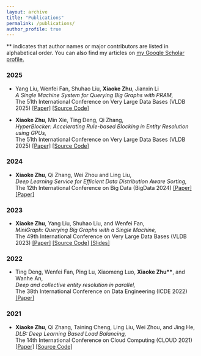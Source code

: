 ```yaml
---
layout: archive
title: "Publications"
permalink: /publications/
author_profile: true
---
```

** indicates that author names or major contributors are listed in alphabetical order.
You can also find my articles on <u><a href="https://scholar.google.com/citations?user=Zu3XLB8AAAAJ&hl=en">my Google Scholar profile</a>.</u>


### 2025

<ul>   
  <li>
    <p>
      Yang Liu, Wenfei Fan, Shuhao Liu, <b>Xiaoke Zhu</b>, Jianxin Li<br />
      <em>A Single Machine System for Querying Big Graphs with PRAM,</em><br />
      The 51th International Conference on Very Large Data Bases (VLDB 2025)
      <a href="https://hsiaoko.github.io/files/paper/planer_paper.pdf">[Paper]</a>
      <a href="https://github.com/SICS-Fundamental-Research-Center/graph-systems">[Source Code]</a>
    </p>
  </li>
</ul>

<ul>   
  <li>
    <p>
      <b>Xiaoke Zhu</b>, Min Xie, Ting Deng, Qi Zhang, <br />
      <em>HyperBlocker: Accelerating Rule-based Blocking in Entity Resolution using GPUs,</em><br />
      The 51th International Conference on Very Large Data Bases (VLDB 2025) 
      <a href="https://hsiaoko.github.io/files/paper/HyperBlocker_full_paper.pdf">[Paper]</a>
      <a href="https://github.com/SICS-Fundamental-Research-Center/HyperBlocker">[Source Code]</a>
    </p>
  </li>
</ul>

### 2024

<ul>   
  <li>
    <p>
      <b>Xiaoke Zhu</b>, Qi Zhang, Wei Zhou and Ling Liu, <br />
      <em>Deep Learning Service for Efficient Data Distribution Aware Sorting,</em><br />
      The 12th International Conference on Big Data (BigData 2024) 
      <a href="https://hsiaoko.github.io/files/paper/NN-sort_paper.pdf">[Paper]</a>
      <a href="https://hsiaoko.github.io/files/slides/NN-sort_slides_BigData_2024.pdf">[Paper]</a>
    </p>
  </li>
</ul>

### 2023

<ul>   
  <li>
    <p>
      <b>Xiaoke Zhu</b>, Yang Liu, Shuhao Liu, and Wenfei Fan, <br />
      <em>MiniGraph: Querying Big Graphs with a Single Machine,</em><br />
      The 49th International Conference on Very Large Data Bases (VLDB 2023) 
      <a href="https://hsiaoko.github.io/files/paper/MiniGraph_full_paper.pdf">[Paper]</a>
      <a href="https://github.com/SICS-Fundamental-Research-Center/MiniGraph">[Source Code]</a>
      <a href="https://hsiaoko.github.io/files/slides/MiniGraph_slides_VLDB2023.pdf">[Slides]</a>
    </p>
  </li>
</ul>

### 2022

<ul>   
  <li>
    <p>
      Ting Deng, Wenfei Fan, Ping Lu, Xiaomeng Luo, <b>Xiaoke Zhu**</b>, and Wanhe An, <br />
      <em>Deep and collective entity resolution in parallel,</em><br />
      The 38th International Conference on Data Engineering (ICDE 2022)
      <a href="https://hsiaoko.github.io/files/paper/PER_paper.pdf">[Paper]</a>
    </p>
  </li>
</ul>

### 2021

<ul>   
  <li>
    <p>
      <b>Xiaoke Zhu</b>, Qi Zhang, Taining Cheng, Ling Liu, Wei Zhou, and Jing He, <br />
      <em>DLB: Deep Learning Based Load Balancing,</em><br />
      The 14th International Conference on Cloud Computing (CLOUD 2021)
      <a href="https://hsiaoko.github.io/files/paper/DLB_paper.pdf">[Paper]</a>
      <a href="https://github.com/hsiaoko/DLB-CLOUD-2021">[Source Code]</a>
    </p>
  </li>
</ul>